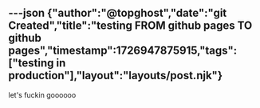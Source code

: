 ---json
{"author":"@topghost","date":"git Created","title":"testing FROM github pages TO github pages","timestamp":1726947875915,"tags":["testing in production"],"layout":"layouts/post.njk"}
---

let's fuckin goooooo
